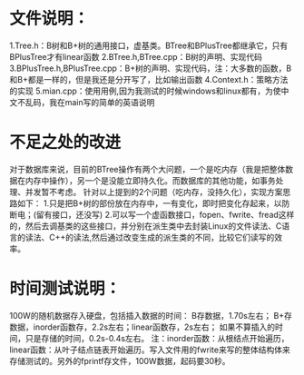# 文件说明：
1.Tree.h：B树和B+树的通用接口，虚基类。BTree和BPlusTree都继承它，只有BPlusTree才有linear函数
2.BTree.h,BTree.cpp：B树的声明、实现代码
3.BPlusTree.h,BPlusTree.cpp：B+树的声明、实现代码，注：大多数的函数，B和B+都是一样的，但是我还是分开写了，比如输出函数
4.Context.h：策略方法的实现
5.mian.cpp：使用用例,因为我测试的时候windows和linux都有，为使中文不乱码，我在main写的简单的英语说明

# 不足之处的改进
对于数据库来说，目前的BTree操作有两个大问题，一个是吃内存（我是把整体数据在内存中操作），另一个是没能立即持久化。而数据库的其他功能，如事务处理、并发暂不考虑。 针对以上提到的2个问题（吃内存，没持久化），实现方案思路如下： 1.只是把B+树的部份放在内存中，一有变化，即时把变化存起来，以防断电；(留有接口，还没写) 2.可以写一个虚函数接口，fopen、fwrite、fread这样的，然后去调基类的这些接口，并分别在派生类中去封装Linux的文件读法、C语言的读法、C++的读法,然后通过改变生成的派生类的不同，比较它们读写的效率。

# 时间测试说明：
100W的随机数据存入硬盘，包括插入数据的时间：
B存数据，1.70s左右；
B+存数据，inorder函数存，2.2s左右；linear函数存，2s左右；
如果不算插入的时间，只是存储的时间，0.2s-0.4s左右。
注：inorder函数：从根结点开始遍历，linear函数：从叶子结点链表开始遍历。写入文件用的fwrite来写的整体结构体来存储测试的。另外的fprintf存文件，100W数据，起码要30秒。